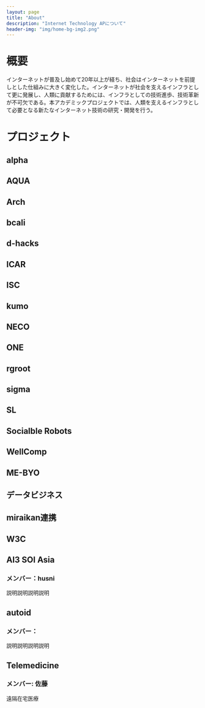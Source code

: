 ```yaml
---
layout: page
title: "About"
description: "Internet Technology APについて"
header-img: "img/home-bg-img2.png"
---
```

# 概要
インターネットが普及し始めて20年以上が経ち、社会はインターネットを前提しとした仕組みに大きく変化した。インターネットが社会を支えるインフラとして更に発展し、人類に貢献するためには、インフラとしての技術進歩、技術革新が不可欠である。本アカデミックプロジェクトでは、人類を支えるインフラとして必要となる新たなインターネット技術の研究・開発を行う。 
 
# プロジェクト

## alpha
## AQUA
## Arch
## bcali
## d-hacks
## ICAR
## ISC
## kumo
## NECO
## ONE
## rgroot
## sigma
## SL
## Socialble Robots
## WellComp
## ME-BYO
## データビジネス
## miraikan連携
## W3C
## AI3 SOI Asia
### メンバー：husni
説明説明説明説明
## autoid
### メンバー：
説明説明説明説明
## Telemedicine
### メンバー: 佐藤
遠隔在宅医療

 
